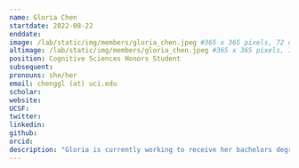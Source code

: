 ```yaml
---
name: Gloria Chen
startdate: 2022-08-22
enddate:
image: /lab/static/img/members/gloria_chen.jpeg #365 x 365 pixels, 72 dpi, JPG
altimage: /lab/static/img/members/gloria_chen.jpeg #365 x 365 pixels, 72 dpi, JPG
position: Cognitive Sciences Honors Student
subsequent:
pronouns: she/her
email: chenggl (at) uci.edu
scholar:
website:
UCSF:
twitter: 
linkedin: 
github: 
orcid:
description: "Gloria is currently working to receive her bachelors degree in Cognitive Sciences at UC Irvine. Her research interests focus on how people make decisions to optimize reward based on their memory of previous decisions. In the outside world, Gloria enjoys baking new recipes and spending time with her cat, Oligarchy."
---
```

